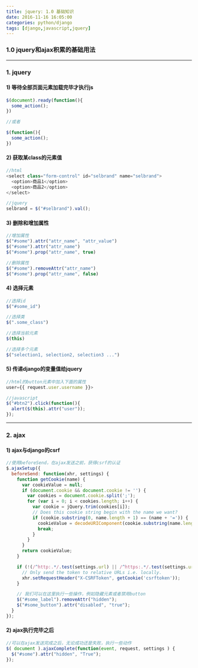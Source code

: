 ```yaml
---
title: jquery: 1.0 基础知识
date: 2016-11-16 16:05:00
categories: python/django
tags: [django,javascript,jquery]
---
```

### 1.0 jquery和ajax积累的基础用法
----
### 1. jquery
#### 1) 等待全部页面元素加载完毕才执行js
``` javascript
$(document).ready(function(){
  some_action();
})

//或者

$(function(){
  some_action();
})
```

#### 2) 获取某class的元素值
``` javascript
//html
<select class="form-control" id="selbrand" name="selbrand">
  <option>商品1</option>
  <option>商品2</option>
</select>

//jquery
selbrand = $("#selbrand").val();
```

#### 3) 删除和增加属性
``` javascript
//增加属性
$("#some").attr("attr_name", "attr_value")
$("#some").attr("attr_name")
$("#some").prop("attr_name", true)

//删除属性
$("#some").removeAttr("attr_name")
$("#some").prop("attr_name", false)
```

#### 4) 选择元素
``` javascript
//选择id
$("#some_id")

//选择类
$(".some_class")

//选择当前元素
$(this)

//选择多个元素
$("selection1, selection2, selection3 ...")
```

#### 5) 传递django的变量值给jquery
``` javascript
//html的button元素中加入下面的属性
user={{ request.user.username }}>

//javascript
$("#btn2").click(function(){
  alert($(this).attr("user"));
});
```
----
### 2. ajax
#### 1) ajax与django的csrf
``` javascript
//使用beforeSend，在ajax发送之前，获得csrf的认证
$.ajaxSetup({
  beforeSend: function(xhr, settings) {
    function getCookie(name) {
      var cookieValue = null;
      if (document.cookie && document.cookie != '') {
        var cookies = document.cookie.split(';');
        for (var i = 0; i < cookies.length; i++) {
          var cookie = jQuery.trim(cookies[i]);
          // Does this cookie string begin with the name we want?
          if (cookie.substring(0, name.length + 1) == (name + '=')) {
            cookieValue = decodeURIComponent(cookie.substring(name.length + 1));
            break;
          }
        }
      }
      return cookieValue;
    }

    if (!(/^http:.*/.test(settings.url) || /^https:.*/.test(settings.url))) {
      // Only send the token to relative URLs i.e. locally.
      xhr.setRequestHeader("X-CSRFToken", getCookie('csrftoken'));
    }

    // 我们可以在这里执行一些操作，例如隐藏元素或者禁用button
    $("#some_label").removeAttr("hidden");
    $("#some_button").attr("disabled", "true");
  }
});
```

#### 2) ajax执行完毕之后
``` javascript
//可以在ajax发送完成之后，无论成功还是失败，执行一些动作
$( document ).ajaxComplete(function(event, request, settings ) {
  $("#some").attr("hidden", "True");
});
```
